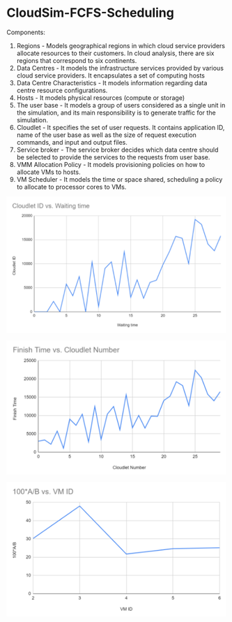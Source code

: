 # CloudSim-FCFS-Scheduling

Components:

1. Regions - Models geographical regions in which cloud service providers allocate resources to their customers. In cloud analysis, there are six regions that correspond to six continents.
2. Data Centres - It models the infrastructure services provided by various cloud service providers. It encapsulates a set of computing hosts
3. Data Centre Characteristics - It models information regarding data centre resource configurations.
4. Hosts - It models physical resources (compute or storage)
5. The user base - It models a group of users considered as a single unit in the simulation, and its main responsibility is to generate traffic for the simulation.
6. Cloudlet - It specifies the set of user requests. It contains application ID, name of the user base as well as the size of request execution commands, and input and output files.
7. Service broker - The service broker decides which data centre should be selected to provide the services to the requests from user base.
8. VMM Allocation Policy - It models provisioning policies on how to allocate VMs to hosts.
9. VM Scheduler - It models the time or space shared, scheduling a policy to allocate to processor cores to VMs.

![](images1/g1.PNG)

![](images1/g2.PNG)

![](images1/g3.PNG)


